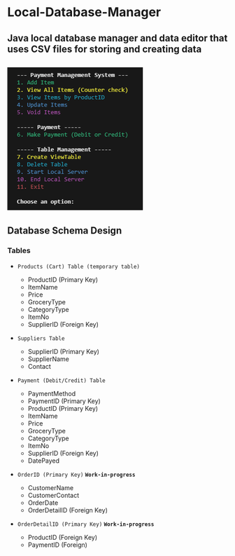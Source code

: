 # Local-Database-Manager
Java local database manager and data editor that uses CSV files for storing and creating data
---
![console preview](image.png)
---
## Database Schema Design
### Tables
- `Products (Cart) Table (temporary table)`
   - ProductID (Primary Key)
   - ItemName
   - Price
   - GroceryType
   - CategoryType
   - ItemNo
   - SupplierID (Foreign Key)

- `Suppliers Table`
    - SupplierID (Primary Key)
    - SupplierName
    - Contact

- `Payment (Debit/Credit) Table`
   - PaymentMethod
   - PaymentID (Primary Key)
   - ProductID (Primary Key)
   - ItemName
   - Price
   - GroceryType
   - CategoryType
   - ItemNo
   - SupplierID (Foreign Key)
   - DatePayed

- `OrderID (Primary Key)` **`Work-in-progress`**
    - CustomerName
    - CustomerContact
    - OrderDate
    - OrderDetailID (Foreign Key)

- `OrderDetailID (Primary Key)` **`Work-in-progress`**
    - ProductID (Foreign Key)
    - PaymentID (Foreign)